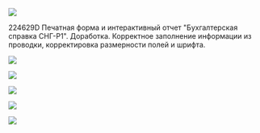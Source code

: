 ![](Telegram_I8F8GETBKn.png)

224629D Печатная форма и интерактивный отчет "Бухгалтерская справка СНГ-Р1". Доработка. Корректное заполнение информации из проводки, корректировка размерности полей и шрифта.


![](1%201.png)

![](2%201.png)

![](3%201.png)

![](4.png)

![](5.png)

